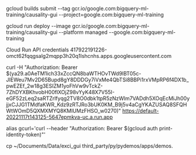 gcloud builds submit --tag gcr.io/google.com:bigquery-ml-training/causality-gui --project=google.com:bigquery-ml-training

gcloud run deploy --image gcr.io/google.com:bigquery-ml-training/causality-gui --platform managed --google.com:bigquery-ml-training

Cloud Run API credentials
417922191226-omct62fqqgsalg2mqpp3h20q1lshcnhs.apps.googleusercontent.com


curl -H "Authorization: Bearer $(ya29.a0AeTM1ich33xZccQN8baWTHOvTWd9lBT05c-JIEWeu7Mv2D65Bupd8gY8DDDGy7iVxMe4QbTSi8BBPi1rxVMpRP6f4DX1b_pwEZEf_2w18g3ESIZM1yoFhVw9vTckZ-7ZhDYXBKhvobH00flXOjZ98vYyK48X7V55I-eGF52zLeq2saRTZrlfyqg2TV8O0dbk1tpR5zNzWlm7VADdh5XOqEcMiJh00yjjxCJJG1TMdfaKWR_Kdz9zRTJRo3bUK0KM_B9j5v4aCgYKAZUSAQ8SFQHWtWOmD5QXMXMYQ8KMlUMzFHSO_w0270)" <https://default-20221117t143125-5647epmkva-uc.a.run.app>

alias gcurl='curl --header "Authorization: Bearer $(gcloud auth print-identity-token)"'



cp ~/Documents/Data/exci_gui third_party/py/pydemos/apps/demos.
